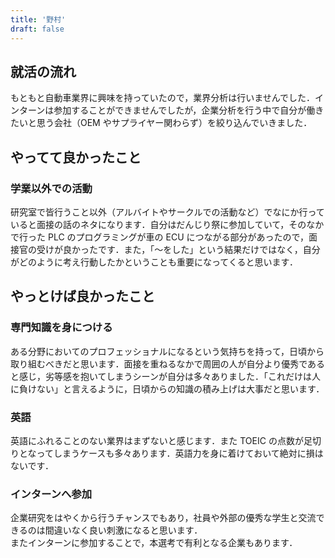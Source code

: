 ```yaml
---
title: '野村'
draft: false
---
```


## 就活の流れ

もともと自動車業界に興味を持っていたので，業界分析は行いませんでした．インターンは参加することができませんでしたが，企業分析を行う中で自分が働きたいと思う会社（OEM やサプライヤー関わらず）を絞り込んでいきました．

## やってて良かったこと

### 学業以外での活動

研究室で皆行うこと以外（アルバイトやサークルでの活動など）でなにか行っていると面接の話のネタになります．自分はだんじり祭に参加していて，そのなかで行った PLC のプログラミングが車の ECU につながる部分があったので，面接官の受けが良かったです．また，「〜をした」という結果だけではなく，自分がどのように考え行動したかということも重要になってくると思います．

## やっとけば良かったこと

### 専門知識を身につける

ある分野においてのプロフェッショナルになるという気持ちを持って，日頃から取り組むべきだと思います．面接を重ねるなかで周囲の人が自分より優秀であると感じ，劣等感を抱いてしまうシーンが自分は多々ありました．「これだけは人に負けない」と言えるように，日頃からの知識の積み上げは大事だと思います．

### 英語

英語にふれることのない業界はまずないと感じます．また TOEIC の点数が足切りとなってしまうケースも多々あります．英語力を身に着けておいて絶対に損はないです．

### インターンへ参加

企業研究をはやくから行うチャンスでもあり，社員や外部の優秀な学生と交流できるのは間違いなく良い刺激になると思います．  
またインターンに参加することで，本選考で有利となる企業もあります．
